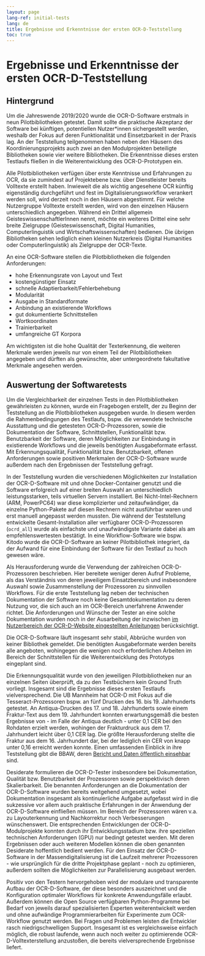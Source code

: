 ```yaml
---
layout: page
lang-ref: initial-tests
lang: de
title: Ergebnisse und Erkenntnisse der ersten OCR-D-Teststellung
toc: true
---
```


# Ergebnisse und Erkenntnisse der ersten OCR-D-Teststellung

## Hintergrund

Um die Jahreswende 2019/2020 wurde die OCR-D-Software erstmals in neun
Pilotbibliotheken getestet. Damit sollte die praktische Akzeptanz der Software
bei künftigen, potentiellen Nutzer\*innen sichergestellt werden, weshalb der Fokus auf
deren Funktionalität und Einsetzbarkeit in der Praxis lag. An der Teststellung
teilgenommen haben neben den Häusern des Koordinierungsprojekts auch zwei an
den Modulprojekten beteiligte Bibliotheken sowie vier weitere Bibliotheken. Die
Erkenntnisse dieses ersten Testlaufs fließen in die Weiterentwicklung des
OCR-D-Prototypen ein.

Alle Pilotbibliotheken verfügen über erste Kenntnisse und Erfahrungen zu OCR,
da sie zumindest auf Projektebene bzw. über Dienstleister bereits Volltexte
erstellt haben. Inwieweit die als wichtig angesehene OCR künftig eigenständig
durchgeführt und fest im Digitalisierungsworkflow verankert werden soll, wird
derzeit noch in den Häusern abgestimmt. Für welche Nutzergruppe Volltexte
erstellt werden, wird von den einzelnen Häusern unterschiedlich angegeben.
Während ein Drittel allgemein GeisteswissenschaftlerInnen nennt, möchte ein
weiteres Drittel eine sehr breite Zielgruppe (Geisteswissenschaft, Digital
Humanities, Computerlinguistik und Wirtschaftswissenschaften) bedienen. Die
übrigen Bibliotheken sehen lediglich einen kleinen Nutzerkreis (Digital
Humanities oder Computerlinguistik) als Zielgruppe der OCR-Texte.

An eine OCR-Software stellen die Pilotbibliotheken die folgenden Anforderungen:
* hohe Erkennungsrate von Layout und Text
* kostengünstiger Einsatz
* schnelle Adaptierbarkeit/Fehlerbehebung
* Modularität
* Ausgabe in Standardformate
* Anbindung an existierende Workflows
* gut dokumentierte Schnittstellen
* Wortkoordinaten
* Trainierbarkeit
* umfangreiche GT Korpora

Am wichtigsten ist die hohe Qualität der Texterkennung, die weiteren Merkmale
werden jeweils nur von einem Teil der Pilotbibliotheken angegeben und dürften
als gewünschte, aber untergeordnete fakultative Merkmale angesehen werden.


## Auswertung der Softwaretests

Um die Vergleichbarkeit der einzelnen Tests in den Pilotbibliotheken
gewährleisten zu können, wurde ein Fragebogen erstellt, der zu Beginn der
Teststellung an die Pilotbibliotheken ausgegeben wurde. In diesem werden die
Rahmenbedingungen des Testlaufs, bspw. die verwendete technische Ausstattung
und die getesteten OCR-D-Prozessoren, sowie die Dokumentation der Software,
Schnittstellen, Funktionalität bzw. Benutzbarkeit der Software, deren
Möglichkeiten zur Einbindung in existierende Workflows und die jeweils
benötigten Ausgabeformate erfasst. Mit Erkennungsqualität, Funktionalität bzw.
Benutzbarkeit, offenen Anforderungen sowie positiven Merkmalen der
OCR-D-Software wurde außerdem nach den Ergebnissen der Teststellung gefragt.

In der Teststellung wurden die verschiedenen Möglichkeiten zur Installation der
OCR-D-Software mit und ohne Docker-Container genutzt und die Software
erfolgreich auf einer breiten Auswahl an unterschiedlich leistungsstarken,
teils virtuellen Servern installiert. Bei Nicht-Intel-Rechnern (ARM, PowerPC64)
war diese komplizierter und zeitaufwändiger, da einzelne Python-Pakete auf
diesen Rechnern nicht ausführbar waren und erst manuell angepasst werden
mussten. Die während der Teststellung entwickelte Gesamt-Installation aller
verfügbarer OCR-D-Prozessoren (``ocrd_all``) wurde als einfachste und
unaufwändigste Variante dabei als am empfehlenswertesten bestätigt. In eine
Workflow-Software wie bspw. Kitodo wurde die OCR-D-Software an keiner
Pilotbibliothek integriert, da der Aufwand für eine Einbindung der Software für
den Testlauf zu hoch gewesen wäre. 

Als Herausforderung wurde die Verwendung der zahlreichen OCR-D-Prozessoren
beschrieben. Hier bereitete weniger deren Aufruf Probleme, als das Verständnis
von deren jeweiligem Einsatzbereich und insbesondere Auswahl sowie
Zusammenstellung der Prozessoren zu sinnvollen Workflows. Für die erste
Teststellung lag neben der technischen Dokumentation der Software noch keine
Gesamtdokumentation zu deren Nutzung vor, die sich auch an im OCR-Bereich
unerfahrene Anwender richtet. Die Anforderungen und Wünsche der Tester an eine
solche Dokumentation wurden noch in der Ausarbeitung der inzwischen [im
Nutzerbereich der OCR-D-Website eingestellten
Anleitungen](https://ocr-d.de/de/use) berücksichtigt. 

Die OCR-D-Software läuft insgesamt sehr stabil, Abbrüche wurden von keiner
Bibliothek gemeldet. Die benötigten Ausgabeformate werden bereits alle
angeboten, wohingegen die wenigen noch erforderlichen Arbeiten im Bereich der
Schnittstellen für die Weiterentwicklung des Prototyps eingeplant sind.

Die Erkennungsqualität wurde von den jeweiligen Pilotbibliotheken nur an
einzelnen Seiten überprüft, da zu den Testbüchern kein Ground Truth vorliegt.
Insgesamt sind die Ergebnisse dieses ersten Testlaufs vielversprechend. Die UB
Mannheim hat OCR-D mit Fokus auf die Tesseract-Prozessoren bspw. an fünf
Drucken des 16. bis 19. Jahrhunderts getestet. An Antiqua-Drucken des 17. und 18.
Jahrhunderts sowie einem Fraktur-Text aus dem 19. Jahrhundert konnten
erwartungsgemäß die besten Ergebnisse von - im Falle der Antiqua deutlich -
unter 0,1 CER bei den Rohdaten erzielt werden, wohingen der Frakturdruck aus
dem 17. Jahrhundert leicht über 0,1 CER lag. Die größte Herausforderung stellte
die Fraktur aus dem 16. Jahrhundert dar, bei der lediglich ein CER von knapp
unter 0,16 erreicht werden konnte. Einen umfassenden Einblick in ihre
Teststellung gibt die BBAW, deren [Bericht und Daten öffentlich
einsehbar](https://github.com/tboenig/ocrd_bbaw_pilotbibliothek) sind.

Desiderate formulieren die OCR-D-Tester insbesondere bei Dokumentation,
Qualität bzw. Benutzbarkeit der Prozessoren sowie perspektivisch deren
Skalierbarkeit. Die benannten Anforderungen an die Dokumentation der
OCR-D-Software wurden bereits weitgehend umgesetzt, wobei Dokumentation
insgesamt als kontinuierliche Aufgabe aufgefasst wird in die sukzessive vor
allem auch praktische Erfahrungen in der Anwendung der OCR-D-Software
einfließen müssen. Im Bereich der Prozessoren wären v.a. zu Layouterkennung und
Nachkorrektur noch Verbesserungen wünschenswert. Die entsprechenden
Entwicklungen der OCR-D-Modulprojekte konnten durch ihr Entwicklungsstadium
bzw. ihre speziellen technischen Anforderungen (GPU) nur bedingt getestet
werden. Mit deren Ergebnissen oder auch weiteren Modellen können die oben
genannten Desiderate hoffentlich bedient werden. Für den Einsatz der
OCR-D-Software in der Massendigitalisierung ist die Laufzeit mehrerer
Prozessoren - wie ursprünglich für die dritte Projektphase geplant - noch zu
optimieren, außerdem sollten die Möglichkeiten zur Parallelisierung ausgebaut
werden. 

Positiv von den Testern hervorgehoben wird der modulare und transparente Aufbau
der OCR-D-Software, der diese besonders auszeichnet und die Konfiguration
optimaler Workflows für konkrete Anwendungsfälle erlaubt. Außerdem können die
Open Source verfügbaren Python-Programme bei Bedarf von jeweils darauf
spezialisierten Experten weiterentwickelt werden und ohne aufwändige
Programmierarbeiten für Experimente zum OCR-Workflow genutzt werden. Bei Fragen
und Problemen leisten die Entwickler rasch niedrigschwelligen Support.
Insgesamt ist es vergleichsweise einfach möglich, die robust laufende, wenn
auch noch weiter zu optimierende OCR-D-Volltexterstellung anzustoßen, die
bereits vielversprechende Ergebnisse liefert.


